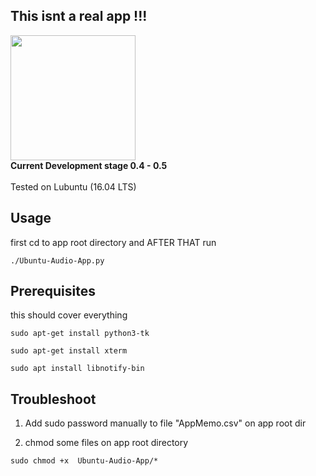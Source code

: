 ## This isnt a real app !!!
<img src="https://drive.google.com/uc?id=1dZ4ZPrwCtNvj5mPGV1OACUt4DAI4EVBK" width="auto" height="200"/>
<br>
 <strong>Current Development stage 0.4 - 0.5 </strong>
<br>
<br>
Tested on Lubuntu (16.04 LTS)
<br>

## Usage

first cd to app root directory and AFTER THAT run
```
./Ubuntu-Audio-App.py
```

## Prerequisites

this should cover everything
```
sudo apt-get install python3-tk
```
```
sudo apt-get install xterm
```
```
sudo apt install libnotify-bin
```

## Troubleshoot

1) Add sudo password manually to file "AppMemo.csv" on app root dir

2) chmod some files on app root directory
```
sudo chmod +x  Ubuntu-Audio-App/*
```


